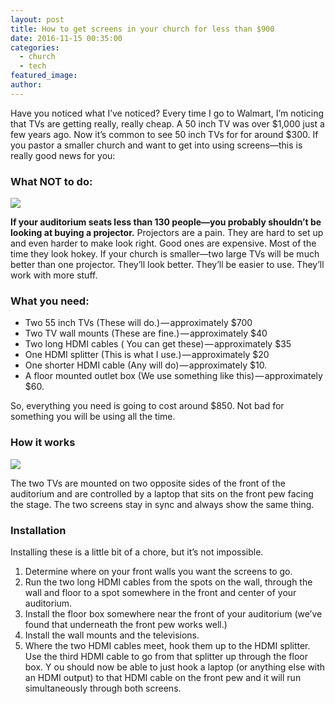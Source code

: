 ```yaml
---
layout: post
title: How to get screens in your church for less than $900
date: 2016-11-15 00:35:00
categories:
  - church
  - tech
featured_image:
author:
---
```



Have you noticed what I’ve noticed? Every time I go to Walmart, I’m noticing that TVs are getting really, really cheap. A 50 inch TV was over $1,000 just a few years ago. Now it’s common to see 50 inch TVs for for around $300. If you pastor a smaller church and want to get into using screens—this is really good news for you:

### What NOT to do:

![](https://cdn-images-1.medium.com/max/800/0*nzm888iDHP6_h1Go.jpg)

**If your auditorium seats less than 130 people—you probably shouldn’t be looking at buying a projector.** Projectors are a pain. They are hard to set up and even harder to make look right. Good ones are expensive. Most of the time they look hokey. If your church is smaller—two large TVs will be much better than one projector. They’ll look better. They’ll be easier to use. They’ll work with more stuff.

### What you need:

* Two 55 inch TVs (These will do.) — approximately $700
* Two TV wall mounts (These are fine.) — approximately $40
* Two long HDMI cables ( You can get these) — approximately $35
* One HDMI splitter (This is what I use.) — approximately $20
* One shorter HDMI cable (Any will do) — approximately $10.
* A floor mounted outlet box (We use something like this) — approximately $60.


So, everything you need is going to cost around $850. Not bad for something you will be using all the time.

### How it works

![](https://cdn-images-1.medium.com/max/800/0*yNawCPiOqUgDpSNS.JPG)

The two TVs are mounted on two opposite sides of the front of the auditorium and are controlled by a laptop that sits on the front pew facing the stage. The two screens stay in sync and always show the same thing.

### Installation

Installing these is a little bit of a chore, but it’s not impossible.

1. Determine where on your front walls you want the screens to go.
2. Run the two long HDMI cables from the spots on the wall, through the wall and floor to a spot somewhere in the front and center of your auditorium.
3. Install the floor box somewhere near the front of your auditorium (we’ve found that underneath the front pew works well.)
4. Install the wall mounts and the televisions.
5. Where the two HDMI cables meet, hook them up to the HDMI splitter. Use the third HDMI cable to go from that splitter up through the floor box.
Y
ou should now be able to just hook a laptop (or anything else with an HDMI output) to that HDMI cable on the front pew and it will run simultaneously through both screens.


